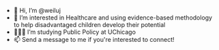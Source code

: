 - 👋 Hi, I’m @weiluj
- 👀 I’m interested in Healthcare and using evidence-based methodology to help disadvantaged children develop their potential
- 👩🏻‍🎓 I’m studying Public Policy at UChicago
- 📫 Send a message to me if you're interested to connect!

<!---
weiluj/weiluj is a ✨ special ✨ repository because its `README.md` (this file) appears on your GitHub profile.
You can click the Preview link to take a look at your changes.
--->
